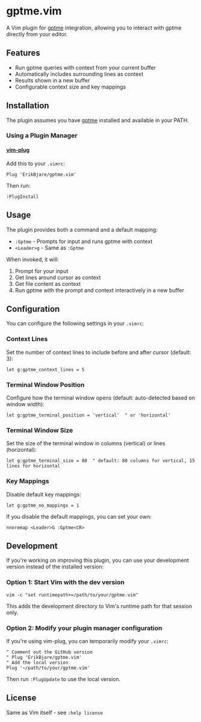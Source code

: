# gptme.vim

A Vim plugin for [gptme][gptme] integration, allowing you to interact with gptme directly from your editor.

## Features

- Run gptme queries with context from your current buffer
- Automatically includes surrounding lines as context
- Results shown in a new buffer
- Configurable context size and key mappings

## Installation

The plugin assumes you have [gptme][gptme] installed and available in your PATH.

### Using a Plugin Manager

#### [vim-plug](https://github.com/junegunn/vim-plug)

Add this to your `.vimrc`:

    Plug 'ErikBjare/gptme.vim'

Then run:

    :PlugInstall

## Usage

The plugin provides both a command and a default mapping:

- `:Gptme` - Prompts for input and runs gptme with context
- `<Leader>g` - Same as `:Gptme`

When invoked, it will:
1. Prompt for your input
1. Get lines around cursor as context
1. Get file content as context
1. Run gptme with the prompt and context interactively in a new buffer

## Configuration

You can configure the following settings in your `.vimrc`:

### Context Lines

Set the number of context lines to include before and after cursor (default: 3):

    let g:gptme_context_lines = 5

### Terminal Window Position

Configure how the terminal window opens (default: auto-detected based on window width):

    let g:gptme_terminal_position = 'vertical'  " or 'horizontal'

### Terminal Window Size

Set the size of the terminal window in columns (vertical) or lines (horizontal):

    let g:gptme_terminal_size = 80  " default: 80 columns for vertical, 15 lines for horizontal

### Key Mappings

Disable default key mappings:

    let g:gptme_no_mappings = 1

If you disable the default mappings, you can set your own:

    nnoremap <Leader>G :Gptme<CR>

## Development

If you're working on improving this plugin, you can use your development version instead of the installed version:

### Option 1: Start Vim with the dev version

```shell
vim -c "set runtimepath+=/path/to/your/gptme.vim"
```

This adds the development directory to Vim's runtime path for that session only.

### Option 2: Modify your plugin manager configuration

If you're using vim-plug, you can temporarily modify your `.vimrc`:

```vim
" Comment out the GitHub version
" Plug 'ErikBjare/gptme.vim'
" Add the local version
Plug '~/path/to/your/gptme.vim'
```

Then run `:PlugUpdate` to use the local version.

## License

Same as Vim itself - see `:help license`

[gptme]: https://gptme.org
